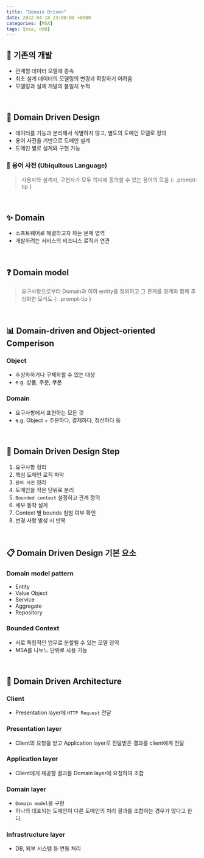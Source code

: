 ```yaml
---
title: "Domain Driven"
date: 2022-04-18 23:00:00 +0900
categories: [MSA]
tags: [msa, ddd]
---
```


## 🍃 기존의 개발
- 관계형 데이터 모델에 종속
- 최초 설계 데이터의 모델링의 변경과 확장하기 어려움
- 모델링과 실제 개발의 불일치 누적

<br>

## 🎨 Domain Driven Design

- 데이터를 기능과 분리해서 식별하지 않고, 별도의 도메인 모델로 정의
- 용어 사전을 기반으로 도메인 설계
- 도메인 별로 설계와 구현 가능

### 🧐 용어 사전 (Ubiquitous Language)

> 사용자와 설계자, 구현자가 모두 의미에 동의할 수 있는 용어의 모음
{: .prompt-tip }

<br>

## ✨ Domain

- 소프트웨어로 해결하고자 하는 문제 영역
- 개발하려는 서비스의 비즈니스 로직과 연관

<br>

## ❓ Domain model

> 요구사항으로부터 Domain과 이하 entity를 정의하고 그 관계를 경계와 함께 추상화한 모식도
{: .prompt-tip }

<br>

## 📊 Domain-driven and Object-oriented Comperison

### Object
- 추상화하거나 구체화할 수 있는 대상
- e.g. 상품, 주문, 쿠폰

### Domain
- 요구사항에서 표현하는 모든 것
- e.g. Object + 주문하다, 결제하다, 정산하다 등

<br>

## 📌 Domain Driven Design Step

1. 요구사항 정리
2. 핵심 도메인 로직 파악
3. `용어 사전` 정리
4. 도메인을 작은 단위로 분리
5. `Bounded context` 설정하고 관계 정의
6. 세부 동작 설계
7. Context 별 bounds 침범 여부 확인
8. 변경 사항 발생 시 반복

<br>

## 📋 Domain Driven Design 기본 요소

### Domain model pattern
- Entity
- Value Object
- Service
- Aggregate
- Repository

### Bounded Context
- 서로 독립적인 업무로 분할될 수 있는 모델 영역
- MSA를 나누느 단위로 사용 가능

<br>

## 🎄 Domain Driven Architecture

### Client
- Presentation layer에 `HTTP Request` 전달

### Presentation layer
- Client의 요청을 받고 Application layer로 전달받은 결과를 client에게 전달

### Application layer
- Client에게 제공할 결과를 Domain layer에 요청하여 조합

### Domain layer
- `Domain model`을 구현
- 하나의 대표되는 도메인이 다른 도메인의 처리 결과를 조합하는 경우가 많다고 한다.

### Infrastructure layer
- DB, 외부 시스템 등 연동 처리

<br>


